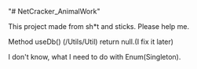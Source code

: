 "# NetCracker_AnimalWork" 

This project made from sh*t and sticks. Please help me.

Method useDb() (/Utils/Util) return null.(I fix it later)

I don't know, what I need to do with Enum(Singleton). 
